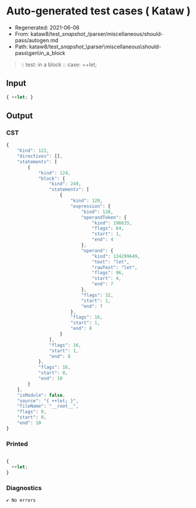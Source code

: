 # Auto-generated test cases ( Kataw )
- Regenerated: 2021-06-06
- From: kataw8/test\__snapshot__/parser/miscellaneous/should-pass/autogen.md
- Path: kataw8/test\__snapshot__\parser\miscellaneous\should-pass\gen\in_a_block
> :: test: in a block
> :: case: ++let;
## Input

`````js
{ ++let; }
`````
## Output

### CST

```javascript
{
    "kind": 122,
    "directives": [],
    "statements": [
        {
            "kind": 124,
            "block": {
                "kind": 249,
                "statements": [
                    {
                        "kind": 120,
                        "expression": {
                            "kind": 128,
                            "operandToken": {
                                "kind": 196635,
                                "flags": 64,
                                "start": 1,
                                "end": 4
                            },
                            "operand": {
                                "kind": 134299649,
                                "text": "let",
                                "rawText": "let",
                                "flags": 96,
                                "start": 4,
                                "end": 7
                            },
                            "flags": 32,
                            "start": 1,
                            "end": 7
                        },
                        "flags": 16,
                        "start": 1,
                        "end": 8
                    }
                ],
                "flags": 16,
                "start": 1,
                "end": 8
            },
            "flags": 16,
            "start": 0,
            "end": 10
        }
    ],
    "isModule": false,
    "source": "{ ++let; }",
    "fileName": "__root__",
    "flags": 0,
    "start": 0,
    "end": 10
}
```

### Printed

```javascript

{
  ++let;
}
```

### Diagnostics

```javascript
✔ No errors
```

